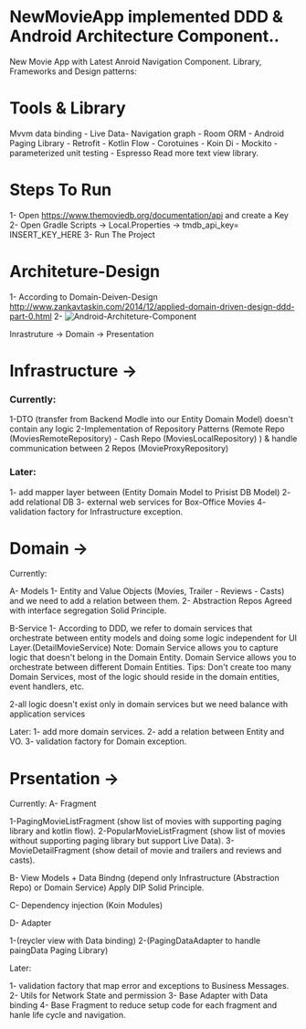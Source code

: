 # NewMovieApp implemented DDD & Android Architecture Component..
New Movie App with Latest Anroid Navigation Component.
Library, Frameworks and Design patterns:

# Tools & Library
Mvvm data binding - Live Data- Navigation graph - Room ORM - Android Paging Library -
Retrofit - Kotlin Flow - Corotuines - Koin Di - Mockito - parameterized unit testing - Espresso
Read more text view library.

# Steps To Run 

1- Open https://www.themoviedb.org/documentation/api and create a Key
2- Open Gradle Scripts -> Local.Properties -> tmdb_api_key= INSERT_KEY_HERE
3- Run The Project


# Architeture-Design

1- According to Domain-Deiven-Design http://www.zankavtaskin.com/2014/12/applied-domain-driven-design-ddd-part-0.html
2- ![Android-Architeture-Component](https://developer.android.com/topic/libraries/architecture/images/final-architecture.png)

Inrastruture -> Domain -> Presentation


# Infrastructure ->

### Currently:
1-DTO (transfer from Backend Modle into our Entity Domain Model) doesn't contain any logic
2-Implementation of Repository Patterns (Remote Repo (MoviesRemoteRepository) - Cash Repo (MoviesLocalRepository) )  & handle communication between 2 Repos (MovieProxyRepository) 

### Later:
1- add mapper layer between (Entity Domain Model to Prisist DB Model)
2- add relational DB 
3- external web services for Box-Office Movies
4- validation factory for Infrastructure exception. 


# Domain ->

Currently:

A- Models 
1- Entity and Value Objects  (Movies, Trailer - Reviews - Casts) and we need to add a relation between them.
2- Abstraction Repos Agreed with interface segregation  Solid Principle.

B-Service 
1- According to DDD, we refer to domain services that orchestrate between entity models and doing some logic independent for UI Layer.(DetailMovieService)
Note:
Domain Service allows you to capture logic that doesn't belong in the Domain Entity.
Domain Service allows you to orchestrate between different Domain Entities.
Tips:
Don't create too many Domain Services, most of the logic should reside in the domain entities, event handlers, etc. 

2-all logic doesn't exist only in domain services but we need balance with application services

Later: 
1- add more domain services.
2- add a relation between Entity and VO.
3- validation factory for Domain exception.



# Prsentation -> 

Currently:
A- Fragment

1-PagingMovieListFragment (show list of movies with supporting paging library and kotlin flow).
2-PopularMovieListFragment (show list of movies without supporting paging library but support Live Data).
3-MovieDetailFragment (show detail of movie and trailers and reviews and casts).


B- View Models + Data Bindng (depend only Infrastructure (Abstraction Repo) or Domain Service) Apply DIP Solid Principle.


C- Dependency injection (Koin Modules)


D- Adapter 

1-(reycler view with Data binding)
2-(PagingDataAdapter to handle paingData  Paging Library)



Later:


1- validation factory that map error and exceptions to Business Messages.
2- Utils for Network State and permission
3- Base Adapter with Data binding
4- Base Fragment to reduce setup code for each fragment and hanle life cycle and navigation.

